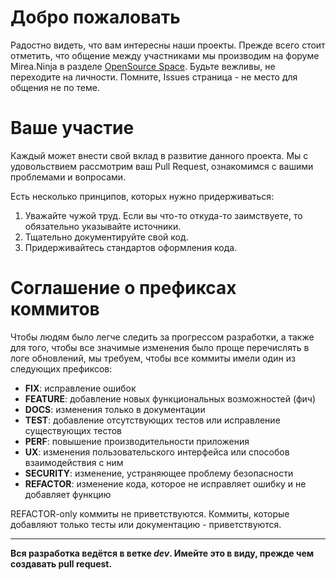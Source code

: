 # Добро пожаловать
Радостно видеть, что вам интересны наши проекты. Прежде всего стоит отметить, что общение между участниками мы производим на форуме Mirea.Ninja в разделе [OpenSource Space](https://mirea.ninja/c/opensource/53). Будьте вежливы, не переходите на личности. Помните, Issues страница - не место для общения не по теме.

# Ваше участие
Каждый может внести свой вклад в развитие данного проекта. Мы с удовольствием рассмотрим ваш Pull Request, ознакомимся с вашими проблемами и вопросами.

Есть несколько принципов, которых нужно придерживаться:
1. Уважайте чужой труд. Если вы что-то откуда-то заимствуете, то обязательно указывайте источники.
2. Тщательно документируйте свой код.
3. Придерживайтесь стандартов оформления кода.

# Соглашение о префиксах коммитов
Чтобы людям было легче следить за прогрессом разработки, а также для того, чтобы все значимые изменения было проще перечислять в логе обновлений, мы требуем, чтобы все коммиты имели один из следующих префиксов:
- **FIX**: исправление ошибок
- **FEATURE**: добавление новых функциональных возможностей (фич)
- **DOCS**: изменения только в документации
- **TEST**: добавление отсутствующих тестов или исправление существующих тестов
- **PERF**: повышение производительности приложения
- **UX**: изменения пользовательского интерфейса или способов взаимодействия с ним
- **SECURITY**: изменение, устраняющее проблему безопасности
- **REFACTOR**: изменение кода, которое не исправляет ошибку и не добавляет функцию

REFACTOR-only коммиты не приветствуются. Коммиты, которые добавляют только тесты или документацию - приветствуются. 

-----

**Вся разработка ведётся в ветке *dev*. Имейте это в виду, прежде чем создавать pull request.**